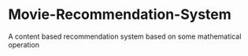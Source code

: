 # Movie-Recommendation-System
A content based recommendation system based on some mathematical operation

